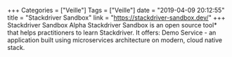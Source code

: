+++
Categories = ["Veille"]
Tags = ["Veille"]
date = "2019-04-09 20:12:55"
title = "Stackdriver Sandbox"
link = "https://stackdriver-sandbox.dev/"
+++
Stackdriver Sandbox Alpha Stackdriver Sandbox is an open source tool* that helps practitioners to learn Stackdriver. It offers: Demo Service - an application built using microservices architecture on modern, cloud native stack.